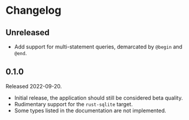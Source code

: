# Changelog

## Unreleased

 * Add support for multi-statement queries, demarcated by `@begin` and `@end`.

## 0.1.0

Released 2022-09-20.

 * Initial release, the application should still be considered beta quality.
 * Rudimentary support for the `rust-sqlite` target.
 * Some types listed in the documentation are not implemented.
